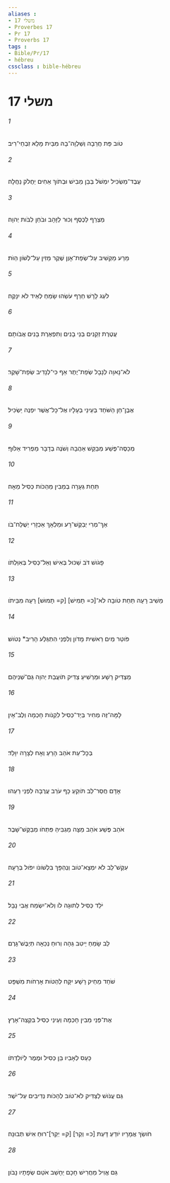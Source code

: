 ```yaml
---
aliases : 
- משלי 17
- Proverbes 17
- Pr 17
- Proverbs 17
tags : 
- Bible/Pr/17
- hébreu
cssclass : bible-hébreu
---
```


# משלי 17

###### 1
טֹוב פַּת חֲרֵבָה וְשַׁלְוָה־בָהּ מִבַּיִת מָלֵא זִבְחֵי־רִיב׃
###### 2
עֶבֶד־מַשְׂכִּיל יִמְשֹׁל בְּבֵן מֵבִישׁ וּבְתֹוךְ אַחִים יַחֲלֹק נַחֲלָה׃
###### 3
מַצְרֵף לַכֶּסֶף וְכוּר לַזָּהָב וּבֹחֵן לִבֹּות יְהוָה׃
###### 4
מֵרַע מַקְשִׁיב עַל־שְׂפַת־אָוֶן שֶׁקֶר מֵזִין עַל־לְשֹׁון הַוֹּת׃
###### 5
לֹעֵג לָרָשׁ חֵרֵף עֹשֵׂהוּ שָׂמֵחַ לְאֵיד לֹא יִנָּקֶה׃
###### 6
עֲטֶרֶת זְקֵנִים בְּנֵי בָנִים וְתִפְאֶרֶת בָּנִים אֲבֹותָם׃
###### 7
לֹא־נָאוָה לְנָבָל שְׂפַת־יֶתֶר אַף כִּי־לְנָדִיב שְׂפַת־שָׁקֶר׃
###### 8
אֶבֶן־חֵן הַשֹּׁחַד בְּעֵינֵי בְעָלָיו אֶל־כָּל־אֲשֶׁר יִפְנֶה יַשְׂכִּיל׃
###### 9
מְכַסֶּה־פֶּשַׁע מְבַקֵּשׁ אַהֲבָה וְשֹׁנֶה בְדָבָר מַפְרִיד אַלּוּף׃
###### 10
תֵּחַת גְּעָרָה בְמֵבִין מֵהַכֹּות כְּסִיל מֵאָה׃
###### 11
אַךְ־מְרִי יְבַקֶּשׁ־רָע וּמַלְאָךְ אַכְזָרִי יְשֻׁלַּח־בֹּו׃
###### 12
פָּגֹושׁ דֹּב שַׁכּוּל בְּאִישׁ וְאַל־כְּסִיל בְּאִוַּלְתֹּו׃
###### 13
מֵשִׁיב רָעָה תַּחַת טֹובָה לֹא־[כ= תָמִישׁ] [ק= תָמוּשׁ] רָעָה מִבֵּיתֹו׃
###### 14
פֹּוטֵר מַיִם רֵאשִׁית מָדֹון וְלִפְנֵי הִתְגַּלַּע הָרִיב* נְטֹושׁ׃
###### 15
מַצְדִּיק רָשָׁע וּמַרְשִׁיעַ צַדִּיק תֹּועֲבַת יְהוָה גַּם־שְׁנֵיהֶם׃
###### 16
לָמָּה־זֶּה מְחִיר בְּיַד־כְּסִיל לִקְנֹות חָכְמָה וְלֶב־אָיִן׃
###### 17
בְּכָל־עֵת אֹהֵב הָרֵעַ וְאָח לְצָרָה יִוָּלֵד׃
###### 18
אָדָם חֲסַר־לֵב תֹּוקֵעַ כָּף עֹרֵב עֲרֻבָּה לִפְנֵי רֵעֵהוּ׃
###### 19
אֹהֵב פֶּשַׁע אֹהֵב מַצָּה מַגְבִּיהַּ פִּתְחֹו מְבַקֶּשׁ־שָׁבֶר׃
###### 20
עִקֶּשׁ־לֵב לֹא יִמְצָא־טֹוב וְנֶהְפָּךְ בִּלְשֹׁונֹו יִפֹּול בְּרָעָה׃
###### 21
יֹלֵד כְּסִיל לְתוּגָה לֹו וְלֹא־יִשְׂמַח אֲבִי נָבָל׃
###### 22
לֵב שָׂמֵחַ יֵיטִב גֵּהָה וְרוּחַ נְכֵאָה תְּיַבֶּשׁ־גָּרֶם׃
###### 23
שֹׁחַד מֵחֵיק רָשָׁע יִקָּח לְהַטֹּות אָרְחֹות מִשְׁפָּט׃
###### 24
אֶת־פְּנֵי מֵבִין חָכְמָה וְעֵינֵי כְסִיל בִּקְצֵה־אָרֶץ׃
###### 25
כַּעַס לְאָבִיו בֵּן כְּסִיל וּמֶמֶר לְיֹולַדְתֹּו׃
###### 26
גַּם עֲנֹושׁ לַצַּדִּיק לֹא־טֹוב לְהַכֹּות נְדִיבִים עַל־יֹשֶׁר׃
###### 27
חֹושֵׂךְ אֲמָרָיו יֹודֵעַ דָּעַת [כ= וְקַר] [ק= יְקַר]־רוּחַ אִישׁ תְּבוּנָה׃
###### 28
גַּם אֱוִיל מַחֲרִישׁ חָכָם יֵחָשֵׁב אֹטֵם שְׂפָתָיו נָבֹון׃
